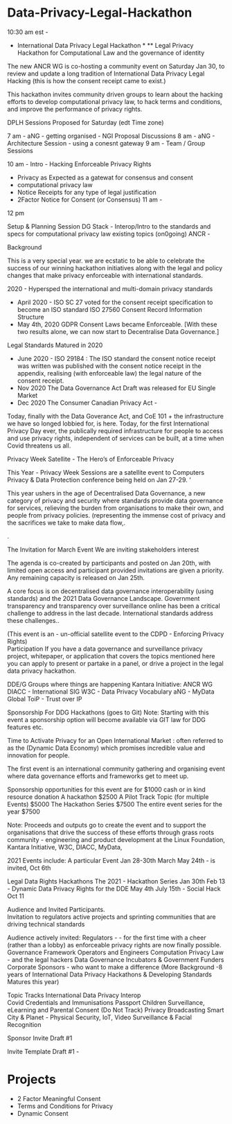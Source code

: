 # Data-Privacy-Legal-Hackathon
10:30 am est - 
* International Data Privacy Legal Hackathon *
** Legal Privacy Hackathon for Computational Law and the governance of identity

The new ANCR WG is co-hosting a community event on Saturday Jan 30, to review and update a long tradition of International Data Privacy Legal Hacking (this is how the consent receipt came to exist.)
 
This hackathon invites community driven groups to learn about the hacking efforts to develop computational privacy law, to hack terms and conditions, and improve the performance of privacy rights.   
 

DPLH Sessions Proposed for Saturday (edt Time zone) 

7 am - aNG - getting organised - NGI Proposal Discussions 
8 am - aNG - Architecture Session - using a conesnt gateway 
9 am - Team / Group Sessions 

10 am - Intro - Hacking Enforceable Privacy Rights
* Privacy as Expected as a gatewat for consensus and consent 
* computational privacy law 
* Notice Receipts for any type of legal justification 
* 2Factor Notice for Consent (or Consensus) 
11 am - 

12 pm 

Setup & Planning Session 
DG Stack - Interop/Intro to the standards and specs for computational privacy law existing topics (on0going)
ANCR - 


Background 

This is a very special year. we are ecstatic to be able to celebrate the success of our winning hackathon initiatives along with the legal and policy changes that make privacy enforceable with international standards. 

2020 - Hypersped the international and multi-domain privacy standards 
* April 2020 - ISO SC 27 voted for the consent receipt specification to become an ISO standard ISO 27560 Consent Record Information Structure 
* May 4th, 2020 GDPR Consent Laws became Enforceable. [With these two results alone, we can now start to Decentralise Data Governance.] 

Legal Standards Matured in 2020
* June 2020 - ISO 29184 :  The ISO standard the consent notice receipt was written  was published with the consent notice receipt in the appendix, realising (with enforceable law) the legal nature of the consent receipt. 
* Nov 2020 The Data Governance Act Draft was released for EU Single Market 
* Dec 2020 The Consumer Canadian Privacy Act - 

Today, finally with the Data Goverance Act, and CoE 101 +  the infrastructure we have so longed lobbied for, is here. Today, for the first International Privacy Day ever, the publically required infrastructure for people to access and use privacy rights, independent of services can be built, at a time when Covid threatens us all.  


Privacy Week Satellite - The Hero’s of Enforceable Privacy

This Year -  Privacy Week Sessions are a satellite event to  Computers Privacy & Data Protection conference being held on Jan 27-29.   ‘

This year ushers in the age of Decentralised Data Governance, a new category of privacy and security where standards provide data governance for services, relieving the burden from organisations to make their own, and people from privacy policies.  (representing the immense cost of privacy and the sacrifices we take to make data flow,. 


. 

The Invitation for March Event 
We are inviting stakeholders interest

The agenda  is co-created by participants and posted on Jan 20th, with limited open access and participant provided invitations are given a priority.  Any remaining capacity is released on Jan 25th.

A core focus is on decentralised data governance interoperability (using standards) and the 2021 Data Governance Landscape.  Government transparency and transparency over surveillance online has been a critical challenge to address in the last decade.   International standards address these challenges.. 

(This event is an - un-official satellite event to the CDPD - Enforcing Privacy Rights)  
Participation
If you have a data governance and surveillance privacy project, whitepaper, or application that covers the topics mentioned here you can apply to present or partake in a panel, or drive a project in the legal data privacy hackathon. 

DDE/G Groups where things are happening 
Kantara Initiative: ANCR WG
DIACC - International SIG
W3C - Data Privacy Vocabulary
aNG - MyData Global
ToiP - Trust over IP



Sponsorship For DDG Hackathons (goes to Git)
Note: Starting with this event a sponsorship option will become available via GIT law for DDG features etc. 

Time to Activate Privacy for an Open International Market : often referred to as the (Dynamic Data Economy) which promises incredible value and innovation for people. 

The first event is an international community gathering and organising event where data governance efforts and frameworks get to meet up. 

Sponsorship opportunities for this event are for 
$1000 cash or in kind resource donation
A hackathon $2500
A Pilot Track Topic (for multiple  Events) $5000
The Hackathon Series $7500
The entire event series for the year $7500

Note: Proceeds and outputs go to create the event and to support the organisations that drive the success of these efforts through grass roots community - engineering and product development at the  Linux Foundation, Kantara Initiative, W3C, DIACC, MyData,

2021 Events include: 
A particular Event 
Jan 28-30th
March
May 24th - is invited, 
Oct 6th 

Legal Data Rights Hackathons
The 2021 - Hackathon Series 
Jan 30th
Feb 13 - Dynamic Data Privacy Rights for the DDE 
May 4th 
July 15th - Social Hack 
Oct 11


Audience and Invited Participants.  
Invitation to regulators active projects  and sprinting communities  that are driving  technical standards 

Audience actively invited: 
Regulators - - for the first time with a cheer (rather than a lobby) as enforceable privacy rights are now finally possible. 
Governance Framework Operators and Engineers 
Computation Privacy Law -  and the legal hackers 
Data Governance Incubators   & Government Funders 
Corporate Sponsors - who want to make a difference
(More Background -8 years of International Data Privacy Hackathons & Developing Standards Matures this year) 



Topic Tracks
International Data Privacy Interop  
Covid Credentials and Immunisations Passport
Children Surveillance, eLearning and Parental Consent (Do Not Track)
Privacy Broadcasting
Smart City & Planet -
 Physical Security, 
IoT, 
Video Surveillance & Facial Recognition



Sponsor Invite Draft #1 

Invite Template Draft #1 - 

 # Projects # 
* 2 Factor Meaningful Consent 
* Terms and Conditions for Privacy 
* Dynamic Consent
